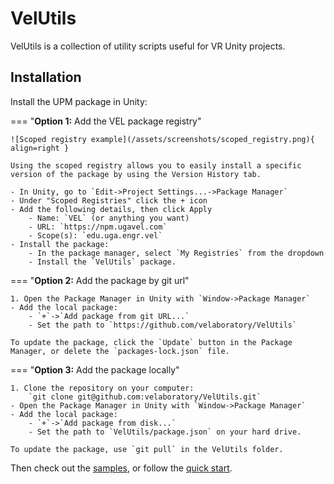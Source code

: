 # VelUtils

VelUtils is a collection of utility scripts useful for VR Unity projects.

## Installation

Install the UPM package in Unity:

=== "**Option 1:** Add the VEL package registry"

    ![Scoped registry example](/assets/screenshots/scoped_registry.png){ align=right }

    Using the scoped registry allows you to easily install a specific version of the package by using the Version History tab.

    - In Unity, go to `Edit->Project Settings...->Package Manager`
    - Under "Scoped Registries" click the + icon
    - Add the following details, then click Apply
        - Name: `VEL` (or anything you want)
        - URL: `https://npm.ugavel.com`
        - Scope(s): `edu.uga.engr.vel`
    - Install the package:
        - In the package manager, select `My Registries` from the dropdown
        - Install the `VelUtils` package.

=== "**Option 2:** Add the package by git url"

    1. Open the Package Manager in Unity with `Window->Package Manager`
    - Add the local package:
        - `+`->`Add package from git URL...`
        - Set the path to `https://github.com/velaboratory/VelUtils`

    To update the package, click the `Update` button in the Package Manager, or delete the `packages-lock.json` file.

=== "**Option 3:** Add the package locally"

    1. Clone the repository on your computer:
        `git clone git@github.com:velaboratory/VelUtils.git`
    - Open the Package Manager in Unity with `Window->Package Manager`
    - Add the local package:
        - `+`->`Add package from disk...`
        - Set the path to `VelUtils/package.json` on your hard drive.

    To update the package, use `git pull` in the VelUtils folder.

Then check out the [samples](/guide/samples), or follow the [quick start](/guide/quick-start).